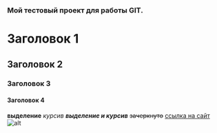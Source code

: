 ### Мой тестовый проект для работы GIT.
# Заголовок 1
## Заголовок 2
### Заголовок 3
#### Заголовок 4
**выделение**
_курсив_
**_выделение и курсив_**
~~зачеркнуто~~ 
[ссылка на сайт](https://gb.ru/)
![alt](https://expertali.ru/image/page/%D0%BA%D1%83%D1%80%D1%81%D1%8B%20SEO-%D0%BE%D0%BF%D1%82%D0%B8%D0%BC%D0%B8%D0%B7%D0%B0%D1%86%D0%B8%D0%B8.png)